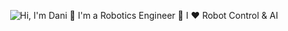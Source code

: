 <p align="center">
  <img src="https://github.com/user-attachments/assets/7eeac051-699d-485f-abdd-5152fe13e1a2" alt="Hi, I'm Dani 👋 I'm a Robotics Engineer 🤖 I ❤️ Robot Control & AI"
</p>
